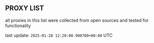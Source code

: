## PROXY LIST

all proxies in this list were collected from open sources and tested for functionality

last update: `2025-01-28 12:20:00.900700+00:00` UTC